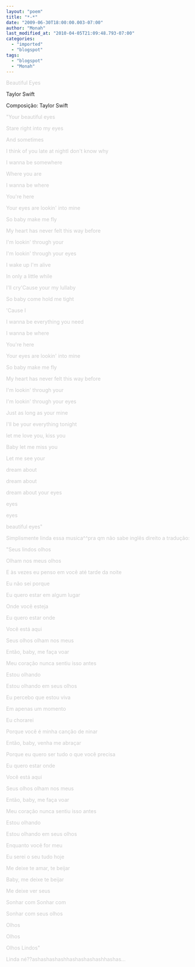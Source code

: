 ```yaml
---
layout: "poem"
title: "*-*"
date: "2009-06-30T18:00:00.003-07:00"
author: "Monah"
last_modified_at: "2010-04-05T21:09:48.793-07:00"
categories:
  - "imported"
  - "blogspot"
tags:
  - "blogspot"
  - "Monah"
---
```


<span style="color:#cccccc;">Beautiful Eyes

Taylor Swift

Composição: Taylor Swift

</span><span style="color:#cccccc;">

</span><span style="color:#cccccc;">"Your beautiful eyes

</span><span style="color:#cccccc;"> Stare right into my eyes

</span><span style="color:#cccccc;"> And sometimes

</span><span style="color:#cccccc;"> I think of you late at nightI don't know why

</span><span style="color:#cccccc;"> I wanna be somewhere

</span><span style="color:#cccccc;"> Where you are

</span><span style="color:#cccccc;"> I wanna be where

</span><span style="color:#cccccc;"> 

</span><span style="color:#cccccc;"> You're here

</span><span style="color:#cccccc;"> Your eyes are lookin' into mine

</span><span style="color:#cccccc;"> So baby make me fly

</span><span style="color:#cccccc;"> My heart has never felt this way before

</span><span style="color:#cccccc;"> I'm lookin' through your

</span><span style="color:#cccccc;"> I'm lookin' through your eyes

</span><span style="color:#cccccc;"> 

</span><span style="color:#cccccc;"> I wake up I'm alive

</span><span style="color:#cccccc;"> In only a little while

</span><span style="color:#cccccc;"> I'll cry'Cause your my lullaby

</span><span style="color:#cccccc;"> So baby come hold me tight

</span><span style="color:#cccccc;"> 'Cause I

</span><span style="color:#cccccc;"> I wanna be everything you need

</span><span style="color:#cccccc;"> I wanna be where

</span><span style="color:#cccccc;"> 

</span><span style="color:#cccccc;"> You're here

</span><span style="color:#cccccc;"> Your eyes are lookin' into mine

</span><span style="color:#cccccc;"> So baby make me fly

</span><span style="color:#cccccc;"> My heart has never felt this way before

</span><span style="color:#cccccc;"> I'm lookin' through your

</span><span style="color:#cccccc;"> I'm lookin' through your eyes

</span><span style="color:#cccccc;"> 

</span><span style="color:#cccccc;"> Just as long as your mine

</span><span style="color:#cccccc;"> I'll be your everything tonight

</span><span style="color:#cccccc;"> let me love you, kiss you

</span><span style="color:#cccccc;"> Baby let me miss you

</span><span style="color:#cccccc;"> Let me see your

</span><span style="color:#cccccc;"> dream about

</span><span style="color:#cccccc;"> dream about

</span><span style="color:#cccccc;"> dream about your eyes

</span><span style="color:#cccccc;"> eyes

</span><span style="color:#cccccc;"> eyes

</span><span style="color:#cccccc;"> beautiful eyes"

</span><span style="color:#cccccc;">

</span><span style="color:#cccccc;">Simplismente linda essa musica^^pra qm não sabe inglês direito a tradução:

</span><span style="color:#cccccc;">

</span><span style="color:#cccccc;">"Seus lindos olhos

</span><span style="color:#cccccc;"> Olham nos meus olhos

</span><span style="color:#cccccc;"> E às vezes eu penso em você até tarde da noite

</span><span style="color:#cccccc;"> Eu não sei porque

</span><span style="color:#cccccc;"> Eu quero estar em algum lugar

</span><span style="color:#cccccc;"> Onde você esteja

</span><span style="color:#cccccc;"> Eu quero estar onde

</span><span style="color:#cccccc;"> 

</span><span style="color:#cccccc;"> Você está aqui

</span><span style="color:#cccccc;"> Seus olhos olham nos meus

</span><span style="color:#cccccc;"> Então, baby, me faça voar

</span><span style="color:#cccccc;"> Meu coração nunca sentiu isso antes

</span><span style="color:#cccccc;"> Estou olhando

</span><span style="color:#cccccc;"> Estou olhando em seus olhos

</span><span style="color:#cccccc;"> 

</span><span style="color:#cccccc;"> Eu percebo que estou viva

</span><span style="color:#cccccc;"> Em apenas um momento

</span><span style="color:#cccccc;"> Eu chorarei

</span><span style="color:#cccccc;"> Porque você é minha canção de ninar

</span><span style="color:#cccccc;"> Então, baby, venha me abraçar

</span><span style="color:#cccccc;"> Porque eu quero ser tudo o que você precisa

</span><span style="color:#cccccc;"> Eu quero estar onde

</span><span style="color:#cccccc;"> 

</span><span style="color:#cccccc;"> Você está aqui

</span><span style="color:#cccccc;"> Seus olhos olham nos meus

</span><span style="color:#cccccc;"> Então, baby, me faça voar

</span><span style="color:#cccccc;"> Meu coração nunca sentiu isso antes

</span><span style="color:#cccccc;"> Estou olhando

</span><span style="color:#cccccc;"> Estou olhando em seus olhos

</span><span style="color:#cccccc;"> 

</span><span style="color:#cccccc;"> Enquanto você for meu

</span><span style="color:#cccccc;"> Eu serei o seu tudo hoje

</span><span style="color:#cccccc;"> Me deixe te amar, te beijar

</span><span style="color:#cccccc;"> Baby, me deixe te beijar

</span><span style="color:#cccccc;"> Me deixe ver seus

</span><span style="color:#cccccc;"> Sonhar com Sonhar com

</span><span style="color:#cccccc;"> Sonhar com seus olhos

</span><span style="color:#cccccc;"> Olhos

</span><span style="color:#cccccc;"> Olhos

</span><span style="color:#cccccc;"> Olhos Lindos"

</span><span style="color:#cccccc;">

</span><span style="color:#cccccc;">

</span><span style="color:#cccccc;">Linda né??ashashashashhashashashashhashas...

</span>